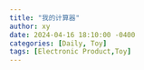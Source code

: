 ```yaml
---
title: "我的计算器"
author: xy
date: 2024-04-16 18:10:00 -0400
categories: [Daily, Toy]
tags: [Electronic Product,Toy]
---
```


